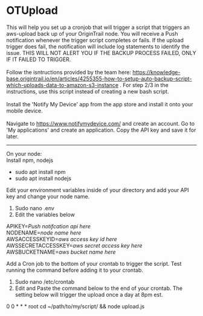 # OTUpload
This will help you set up a cronjob that will trigger a script that triggers an aws-upload back up of your OriginTrail node. You will receive a Push notification whenever the trigger script completes or fails. If the upload trigger does fail, the notification will include log statements to identify the issue. THIS WILL NOT ALERT YOU IF THE BACKUP PROCESS FAILED, ONLY IF IT FAILED TO TRIGGER.
<br><br>
Follow the isntructions provided by the team here: https://knowledge-base.origintrail.io/en/articles/4255355-how-to-setup-auto-backup-script-which-uploads-data-to-amazon-s3-instance . For step 2/3 in the instructions, use this script instead of creating a new bash script.
<br><br>
Install the 'Notify My Device' app from the app store and install it onto your mobile device.
<br><br>
Navigate to https://www.notifymydevice.com/ and create an account. Go to 'My applications' and create an application. Copy the API key and save it for later.

------------------------------------------------------------------------------------------------------------------------------------------------------------------

On your node:<br>
Install npm, nodejs
<ul>
<li>sudo apt install npm</li>
<li>sudo apt install nodejs</li>
</ul>

Edit your environment variables inside of your directory and add your API key and change your node name.
<ol>
<li>Sudo nano .env</li>
<li>Edit the variables below</li>
</ol>

APIKEY=*Push notifcation api here*<br>
NODENAME=*node name here*<br>
AWSACCESSKEYID=*aws access key id here*<br>
AWSSECRETACCESSKEY=*aws secret access key here*<br>
AWSBUCKETNAME=*aws bucket name here*<br>

Add a Cron job to the bottom of your crontab to trigger the script. Test running the command before adding it to your crontab.
<ol>
<li>Sudo nano /etc/crontab</li>
<li>Edit and Paste the command below to the end of your crontab. The setting below will trigger the upload once a day at 8pm est.</li>
</ol>

0 0 * * * root cd ~/path/to/my/script/ && node upload.js
